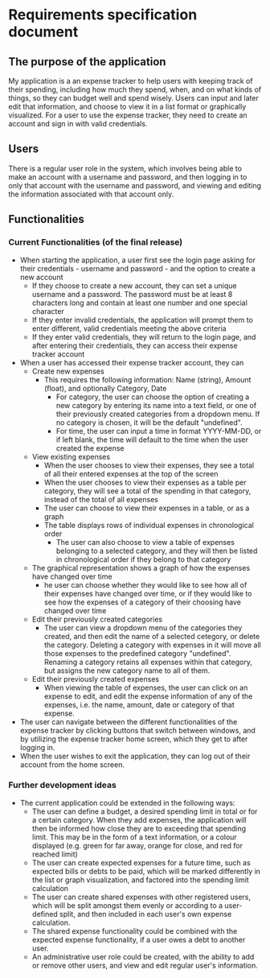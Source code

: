 # Requirements specification document

## The purpose of the application

My application is a an expense tracker to help users with keeping track of their spending, including how much they spend, when, and on what kinds of things, so they can budget well and spend wisely. Users can input and later edit that information, and choose to view it in a list format or graphically visualized. For a user to use the expense tracker, they need to create an account and sign in with valid credentials. 

## Users

There is a regular user role in the system, which involves being able to make an account with a username and password, and then logging in to only that account with the username and password, and viewing and editing the information associated with that account only. 

## Functionalities

###   Current Functionalities (of the final release)

- When starting the application, a user first see the login page asking for their credentials - username and password - and the option to create a new account
  - If they choose to create a new account, they can set a unique username and a password. The password must be at least 8 characters long and contain at least one number and one special character
  - If they enter invalid credentials, the application will prompt them to enter different, valid credentials meeting the above criteria
  - If they enter valid credentials, they will return to the login page, and after entering their credentials, they can access their expense tracker account
- When a user has accessed their expense tracker account, they can
  - Create new expenses
    - This requires the following information: Name (string), Amount (float), and optionally Category, Date
      - For category, the user can choose the option of creating a new category by entering its name into a text field, or one of their previously created categories from a dropdown menu. If no category is chosen, it will be the default "undefined".
      - For time, the user can input a time in format YYYY-MM-DD, or if left blank, the time will default to the time when the user created the expense
  -  View existing expenses
     - When the user chooses to view their expenses, they see a total of all their entered expenses at the top of the screen
     - When the user chooses to view their expenses as a table per category, they will see a total of the spending in that category, instead of the total of all expenses
     - The user can choose to view their expenses in a table, or as a graph
     - The table displays rows of individual expenses in chronological order
        -  The user can also choose to view a table of expenses belonging to a selected category, and they will then be listed in chronological order if they belong to that category
    - The graphical representation shows a graph of how the expenses have changed over time
       - he user can choose whether they would like to see how all of their expenses have changed over time, or if they would like to see how the expenses of a category of their choosing have changed over time 
  - Edit their previously created categories
    - The user can view a dropdown menu of the categories they created, and then edit the name of a selected cetegory, or delete the category. Deleting a category with expenses in it will move all those expenses to the predefined category "undefined". Renaming a category retains all expenses within that category, but assigns the new category name to all of them.
  - Edit their previously created expenses
    - When viewing the table of expenses, the user can click on an expense to edit, and edit the expense information of any of the expenses, i.e. the name, amount, date or category of that expense.
- The user can navigate between the different functionalities of the expense tracker by clicking buttons that switch between windows, and by utilizing the expense tracker home screen, which they get to after logging in.
- When the user wishes to exit the application, they can log out of their account from the home screen.

###   Further development ideas	

- The current application could be extended in the following ways:
  - The user can define a budget, a desired spending limit in total or for a certain category. When they add expenses, the application will then be informed how close they are to exceeding that spending limit. This may be in the form of a text information, or a colour displayed (e.g. green for far away, orange for close, and red for reached limit)
  - The user can create expected expenses for a future time, such as expected bills or debts to be paid, which will be marked differently in the list or graph visualization, and factored into the spending limit calculation
  - The user can create shared expenses with other registered users, which will be split amongst them evenly or according to a user-defined split, and then included in each user's own expense calculation. 
  - The shared expense functionality could be combined with the expected expense functionality, if a user owes a debt to another user.
  - An administrative user role could be created, with the ability to add or remove other users, and view and edit regular user's information.
